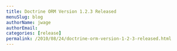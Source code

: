 ```yaml
---
title: Doctrine ORM Version 1.2.3 Released
menuSlug: blog
authorName: jwage 
authorEmail: 
categories: [release]
permalink: /2010/08/24/doctrine-orm-version-1-2-3-released.html
---
```


